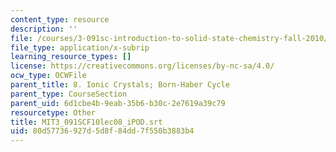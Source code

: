 ```yaml
---
content_type: resource
description: ''
file: /courses/3-091sc-introduction-to-solid-state-chemistry-fall-2010/80d57736927d5d8f84dd7f550b3883b4_MIT3_091SCF10lec08_iPOD.vtt
file_type: application/x-subrip
learning_resource_types: []
license: https://creativecommons.org/licenses/by-nc-sa/4.0/
ocw_type: OCWFile
parent_title: 8. Ionic Crystals; Born-Haber Cycle
parent_type: CourseSection
parent_uid: 6d1cbe4b-9eab-35b6-b30c-2e7619a39c79
resourcetype: Other
title: MIT3_091SCF10lec08_iPOD.srt
uid: 80d57736-927d-5d8f-84dd-7f550b3883b4
---
```

